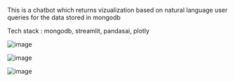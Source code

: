 This is a chatbot which returns vizualization based on natural language user queries for the data stored in mongodb

Tech stack : mongodb, streamlit, pandasai, plotly

![image](https://github.com/user-attachments/assets/92fc1198-59bc-43d3-be98-626c839e2dbb)

![image](https://github.com/user-attachments/assets/c7a06d13-836e-46d5-b891-c97ac5c38a8e)

![image](https://github.com/user-attachments/assets/9070c387-240a-4bc6-bd17-d48dab493128)
